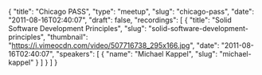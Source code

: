 {
  "title": "Chicago PASS",
  "type": "meetup",
  "slug": "chicago-pass",
  "date": "2011-08-16T02:40:07",
  "draft": false,
  "recordings": [
    {
      "title": "Solid Software Development Principles",
      "slug": "solid-software-development-principles",
      "thumbnail": "https://i.vimeocdn.com/video/507716738_295x166.jpg",
      "date": "2011-08-16T02:40:07",
      "speakers": [
        {
          "name": "Michael Kappel",
          "slug": "michael-kappel"
        }
      ]
    }
  ]
}